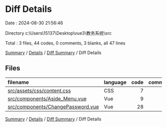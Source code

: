 # Diff Details

Date : 2024-08-30 21:56:46

Directory c:\\Users\\15137\\Desktop\\vue3\\教务系统\\src

Total : 3 files,  44 codes, 0 comments, 3 blanks, all 47 lines

[Summary](results.md) / [Details](details.md) / [Diff Summary](diff.md) / Diff Details

## Files
| filename | language | code | comment | blank | total |
| :--- | :--- | ---: | ---: | ---: | ---: |
| [src/assets/css/content.css](/src/assets/css/content.css) | CSS | 7 | 0 | 1 | 8 |
| [src/components/Aside_Menu.vue](/src/components/Aside_Menu.vue) | Vue | 9 | 0 | 0 | 9 |
| [src/components/ChangePassword.vue](/src/components/ChangePassword.vue) | Vue | 28 | 0 | 2 | 30 |

[Summary](results.md) / [Details](details.md) / [Diff Summary](diff.md) / Diff Details